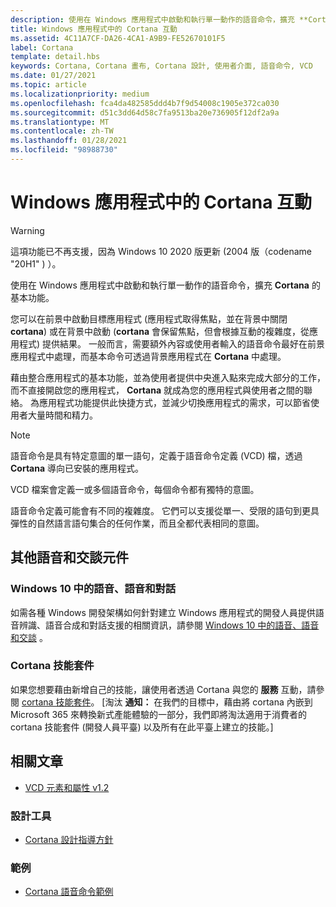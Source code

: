 ```yaml
---
description: 使用在 Windows 應用程式中啟動和執行單一動作的語音命令，擴充 **Cortana** 的基本功能。
title: Windows 應用程式中的 Cortana 互動
ms.assetid: 4C11A7CF-DA26-4CA1-A9B9-FE52670101F5
label: Cortana
template: detail.hbs
keywords: Cortana, Cortana 畫布, Cortana 設計, 使用者介面, 語音命令, VCD
ms.date: 01/27/2021
ms.topic: article
ms.localizationpriority: medium
ms.openlocfilehash: fca4da482585ddd4b7f9d54008c1905e372ca030
ms.sourcegitcommit: d51c3dd64d58c7fa9513ba20e736905f12df2a9a
ms.translationtype: MT
ms.contentlocale: zh-TW
ms.lasthandoff: 01/28/2021
ms.locfileid: "98988730"
---
```

# <a name="cortana-interactions-in-windows-apps"></a>Windows 應用程式中的 Cortana 互動

>[!WARNING]
> 這項功能已不再支援，因為 Windows 10 2020 版更新 (2004 版（codename "20H1" ) ）。

使用在 Windows 應用程式中啟動和執行單一動作的語音命令，擴充 **Cortana** 的基本功能。

您可以在前景中啟動目標應用程式 (應用程式取得焦點，並在背景中關閉 **cortana**) 或在背景中啟動 (**cortana** 會保留焦點，但會根據互動的複雜度，從應用程式) 提供結果。 一般而言，需要額外內容或使用者輸入的語音命令最好在前景應用程式中處理，而基本命令可透過背景應用程式在 **Cortana** 中處理。 

藉由整合應用程式的基本功能，並為使用者提供中央進入點來完成大部分的工作，而不直接開啟您的應用程式， **Cortana** 就成為您的應用程式與使用者之間的聯絡。 為應用程式功能提供此快捷方式，並減少切換應用程式的需求，可以節省使用者大量時間和精力。

> [!NOTE]
> 語音命令是具有特定意圖的單一語句，定義于語音命令定義 (VCD) 檔，透過 **Cortana** 導向已安裝的應用程式。
>
> VCD 檔案會定義一或多個語音命令，每個命令都有獨特的意圖。
>
> 語音命令定義可能會有不同的複雜度。 它們可以支援從單一、受限的語句到更具彈性的自然語言語句集合的任何作業，而且全都代表相同的意圖。

## <a name="other-speech-and-conversation-components"></a>其他語音和交談元件

### <a name="speech-voice-and-conversation-in-windows-10"></a>Windows 10 中的語音、語音和對話

如需各種 Windows 開發架構如何針對建立 Windows 應用程式的開發人員提供語音辨識、語音合成和對話支援的相關資訊，請參閱 [Windows 10 中的語音、語音和交談](/windows/apps/speech) 。

### <a name="cortana-skills-kit"></a>Cortana 技能套件

如果您想要藉由新增自己的技能，讓使用者透過 Cortana 與您的 **服務** 互動，請參閱 [cortana 技能套件](/cortana/skills/)。 [淘汰 **通知：** 在我們的目標中，藉由將 cortana 內嵌到 Microsoft 365 來轉換新式產能體驗的一部分，我們即將淘汰適用于消費者的 cortana 技能套件 (開發人員平臺) 以及所有在此平臺上建立的技能。]

## <a name="related-articles"></a>相關文章

* [VCD 元素和屬性 v1.2](/uwp/schemas/voicecommands/voice-command-elements-and-attributes-1-2)

### <a name="designers"></a>設計工具

* [Cortana 設計指導方針](cortana-design-guidelines.md)

### <a name="samples"></a>範例

* [Cortana 語音命令範例](https://go.microsoft.com/fwlink/p/?LinkID=619899)
